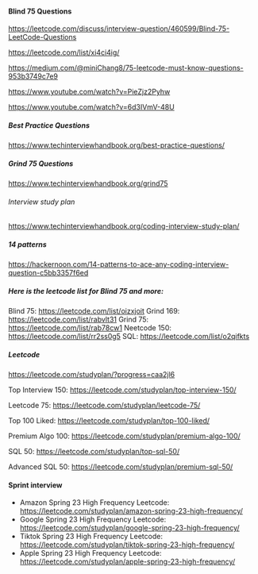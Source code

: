 
#### Blind 75 Questions #########

https://leetcode.com/discuss/interview-question/460599/Blind-75-LeetCode-Questions

https://leetcode.com/list/xi4ci4ig/

https://medium.com/@miniChang8/75-leetcode-must-know-questions-953b3749c7e9

https://www.youtube.com/watch?v=PieZjz2Pyhw

https://www.youtube.com/watch?v=6d3IVmV-48U

##### Best Practice Questions #########

https://www.techinterviewhandbook.org/best-practice-questions/



##### Grind 75 Questions ###########

https://www.techinterviewhandbook.org/grind75


###### Interview study plan #######

https://www.techinterviewhandbook.org/coding-interview-study-plan/


##### 14 patterns ##########

https://hackernoon.com/14-patterns-to-ace-any-coding-interview-question-c5bb3357f6ed

#####  Here is the leetcode list for Blind 75 and more: ######

Blind 75: https://leetcode.com/list/oizxjoit
Grind 169: https://leetcode.com/list/rabvlt31
Grind 75: https://leetcode.com/list/rab78cw1
Neetcode 150: https://leetcode.com/list/rr2ss0g5
SQL: https://leetcode.com/list/o2qifkts


##### Leetcode #######

https://leetcode.com/studyplan/?progress=caa2jl6

Top Interview 150:  https://leetcode.com/studyplan/top-interview-150/

Leetcode 75:  https://leetcode.com/studyplan/leetcode-75/

Top 100 Liked: https://leetcode.com/studyplan/top-100-liked/

Premium Algo 100: https://leetcode.com/studyplan/premium-algo-100/

SQL 50: https://leetcode.com/studyplan/top-sql-50/

Advanced SQL 50: https://leetcode.com/studyplan/premium-sql-50/

#### Sprint interview ######

- Amazon Spring 23 High Frequency Leetcode: https://leetcode.com/studyplan/amazon-spring-23-high-frequency/
- Google Spring 23 High Frequency Leetcode: https://leetcode.com/studyplan/google-spring-23-high-frequency/
- Tiktok Spring 23 High Frequency Leetcode: https://leetcode.com/studyplan/tiktok-spring-23-high-frequency/
- Apple Spring 23 High Frequency Leetcode: https://leetcode.com/studyplan/apple-spring-23-high-frequency/


